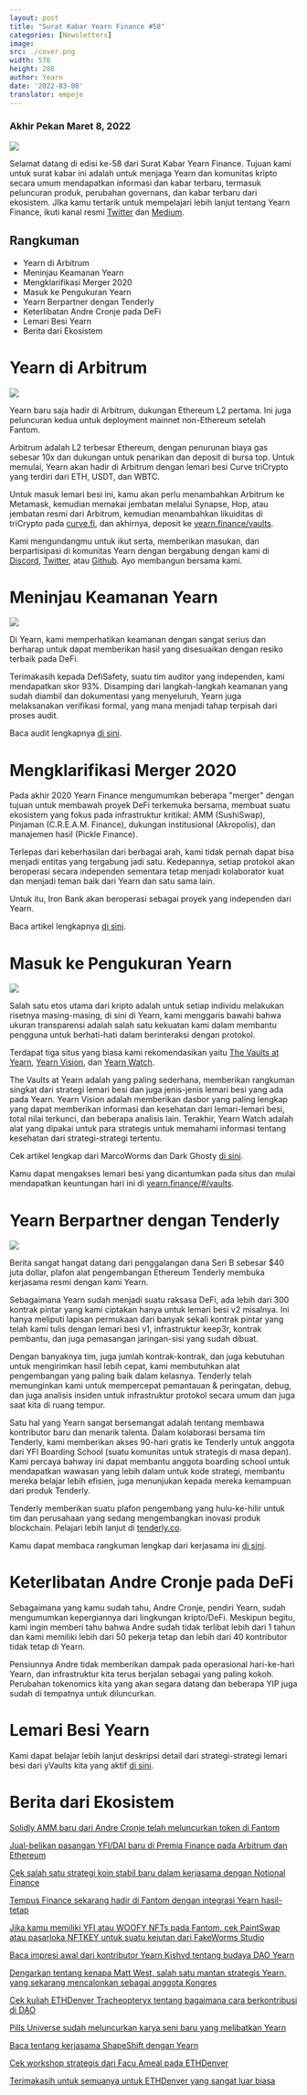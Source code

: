 ```yaml
---
layout: post
title: "Surat Kabar Yearn Finance #58"
categories: [Newsletters]
image:
src: ./cover.png
width: 576
height: 288
author: Yearn
date: '2022-03-08'
translator: empeje
---
```


### Akhir Pekan Maret 8, 2022

![](./image1.png?w=1456&h=733)

Selamat datang di edisi ke-58 dari Surat Kabar Yearn Finance. Tujuan kami untuk surat kabar ini adalah untuk menjaga Yearn dan komunitas kripto secara umum mendapatkan informasi dan kabar terbaru, termasuk peluncuran produk, perubahan governans, dan kabar terbaru dari ekosistem. JIka kamu tertarik untuk mempelajari lebih lanjut tentang Yearn Finance, ikuti kanal resmi [Twitter](https://twitter.com/iearnfinance) dan [Medium](https://medium.com/iearn).


## Rangkuman

- Yearn di Arbitrum
- Meninjau Keamanan Yearn
- Mengklarifikasi Merger 2020
- Masuk ke Pengukuran Yearn
- Yearn Berpartner dengan Tenderly
- Keterlibatan Andre Cronje pada DeFi
- Lemari Besi Yearn
- Berita dari Ekosistem

# Yearn di Arbitrum

![](./image2.jpg?w=1000&h=1000)

Yearn baru saja hadir di Arbitrum, dukungan Ethereum L2 pertama. Ini juga peluncuran kedua untuk deployment mainnet non-Ethereum setelah Fantom.

Arbitrum adalah L2 terbesar Ethereum, dengan penurunan biaya gas sebesar 10x dan dukungan untuk penarikan dan deposit di bursa top. Untuk memulai, Yearn akan hadir di Arbitrum dengan lemari besi Curve triCrypto yang terdiri dari ETH, USDT, dan WBTC.

Untuk masuk lemari besi ini, kamu akan perlu menambahkan Arbitrum ke Metamask, kemudian memakai jembatan melalui Synapse, Hop, atau jembatan resmi dari Arbitrum, kemudian menambahkan likuiditas di triCrypto pada [curve.fi](https://arbitrum.curve.fi/), dan akhirnya, deposit ke [yearn.finance/vaults](http://yearn.finance/vaults).

Kami mengundangmu untuk ikut serta, memberikan masukan, dan berpartisipasi di komunitas Yearn dengan bergabung dengan kami di [Discord](https://discord.gg/8rF374XkXy), [Twitter](http://twitter.com/iearnfinance), atau [Github](http://github.com/yearn). Ayo membangun bersama kami.

# Meninjau Keamanan Yearn

![](./image3.jpg?w=1000&h=563)

Di Yearn, kami memperhatikan keamanan dengan sangat serius dan berharap untuk dapat memberikan hasil yang disesuaikan dengan resiko terbaik pada DeFi.

Terimakasih kepada DefiSafety, suatu tim auditor yang independen, kami mendapatkan skor 93%. Disamping dari langkah-langkah keamanan yang sudah diambil dan dokumentasi yang menyeluruh, Yearn juga melaksanakan verifikasi formal, yang mana menjadi tahap terpisah dari proses audit.

Baca audit lengkapnya [di sini](https://www.defisafety.com/pqrs/354).

# Mengklarifikasi Merger 2020

Pada akhir 2020 Yearn Finance mengumumkan beberapa "merger" dengan tujuan untuk membawah proyek DeFi terkemuka bersama, membuat suatu ekosistem yang fokus pada infrastruktur kritikal: AMM (SushiSwap), Pinjaman (C.R.E.A.M. Finance), dukungan institusional (Akropolis), dan manajemen hasil (Pickle Finance).

Terlepas dari keberhasilan dari berbagai arah, kami tidak pernah dapat bisa menjadi entitas yang tergabung jadi satu. Kedepannya, setiap protokol akan beroperasi secara independen sementara tetap menjadi kolaborator kuat dan menjadi teman baik dari Yearn dan satu sama lain.

Untuk itu, Iron Bank akan beroperasi sebagai proyek yang independen dari Yearn.


Baca artikel lengkapnya [di sini](https://medium.com/iearn/clarifying-2020-mergers-an-independent-iron-bank-a6f8f3f4c25e).

# Masuk ke Pengukuran Yearn

![](./image4.png?w=1400&h=625)

Salah satu etos utama dari kripto adalah untuk setiap individu melakukan risetnya masing-masing, di sini di Yearn, kami menggaris bawahi bahwa ukuran transparensi adalah salah satu kekuatan kami dalam membantu pengguna untuk berhati-hati dalam berinteraksi dengan protokol.

Terdapat tiga situs yang biasa kami rekomendasikan yaitu [The Vaults at Yearn](https://vaults.yearn.finance/), [Yearn Vision](https://yearn.vision/), dan [Yearn Watch](https://yearn.watch/).

The Vaults at Yearn adalah yang paling sederhana, memberikan rangkuman singkat dari strategi lemari besi dan juga jenis-jenis lemari besi yang ada pada Yearn. Yearn Vision adalah memberikan dasbor yang paling lengkap yang dapat memberikan informasi dan kesehatan dari lemari-lemari besi, total nilai terkunci, dan beberapa analisis lain. Terakhir, Yearn Watch adalah alat yang dipakai untuk para strategis untuk memahami informasi tentang kesehatan dari strategi-strategi tertentu.

Cek artikel lengkap dari MarcoWorms dan Dark Ghosty [di sini](https://medium.com/iearn/diving-into-yearn-metrics-8c3fb0520927).

Kamu dapat mengakses lemari besi yang dicantumkan pada situs dan mulai mendapatkan keuntungan hari ini di [yearn.finance/#/vaults](https://yearn.finance/#/vaults).

# Yearn Berpartner dengan Tenderly

![](./image5.png?w=1400&h=670)

Berita sangat hangat datang dari penggalangan dana Seri B sebesar $40 juta dollar, plafon alat pengembangan Ethereum Tenderly membuka kerjasama resmi dengan kami Yearn.

Sebagaimana Yearn sudah menjadi suatu raksasa DeFi, ada lebih dari 300 kontrak pintar yang kami ciptakan hanya untuk lemari besi v2 misalnya. Ini hanya meliputi lapisan permukaan dari banyak sekali kontrak pintar yang telah kami tulis dengan lemari besi v1, infrastruktur keep3r, kontrak pembantu, dan juga pemasangan jaringan-sisi yang sudah dibuat.

Dengan banyaknya tim, juga jumlah kontrak-kontrak, dan juga kebutuhan untuk mengirimkan hasil lebih cepat, kami membutuhkan alat pengembangan yang paling baik dalam kelasnya. Tenderly telah memunginkan kami untuk mempercepat pemantauan & peringatan, debug, dan juga analisis insiden untuk infrastruktur protokol secara umum dan juga saat kita di ruang tempur.

Satu hal yang Yearn sangat bersemangat adalah tentang membawa kontributor baru dan menarik talenta. Dalam kolaborasi bersama tim Tenderly, kami memberikan akses 90-hari gratis ke Tenderly untuk anggota dari YFI Boarding School (suatu komunitas untuk strategis di masa depan). Kami percaya bahway ini dapat membantu anggota boarding school untuk mendapatkan wawasan yang lebih dalam untuk kode strategi, membantu mereka belajar lebih efisien, juga menunjukan kepada mereka kemampuan dari produk Tenderly.

Tenderly memberikan suatu plafon pengembang yang hulu-ke-hilir untuk tim dan perusahaan yang sedang mengembangkan inovasi produk blockchain. Pelajari lebih lanjut di [tenderly.co](https://tenderly.co/).

Kamu dapat membaca rangkuman lengkap dari kerjasama ini [di sini](https://medium.com/iearn/yearn-finance-partners-with-tenderly-to-supercharge-development-debugging-incident-analysis-6489260298a5).

# Keterlibatan Andre Cronje pada DeFi

Sebagaimana yang kamu sudah tahu, Andre Cronje, pendiri Yearn, sudah mengumumkan kepergiannya dari lingkungan kripto/DeFi. Meskipun begitu, kami ingin memberi tahu bahwa Andre sudah tidak terlibat lebih dari 1 tahun dan kami memiliki lebih dari 50 pekerja tetap dan lebih dari 40 kontributor tidak tetap di Yearn.

Pensiunnya Andre tidak memberikan dampak pada operasional hari-ke-hari Yearn, dan infrastruktur kita terus berjalan sebagai yang paling kokoh. Perubahan tokenomics kita yang akan segara datang dan beberapa YIP juga sudah di tempatnya untuk diluncurkan.


# Lemari Besi Yearn

Kami dapat belajar lebih lanjut deskripsi detail dari strategi-strategi lemari besi dari yVaults kita yang aktif [di sini](https://medium.com/yearn-state-of-the-vaults/the-vaults-at-yearn-9237905ffed3).


# Berita dari Ekosistem

[Solidly AMM baru dari Andre Cronje telah meluncurkan token di Fantom](https://solidly.exchange/)

[Jual-belikan pasangan YFI/DAI baru di Premia Finance pada Arbitrum dan Ethereum](https://twitter.com/PremiaFinance/status/1497313221123837959)

[Cek salah satu strategi koin stabil baru dalam kerjasama dengan Notional Finance](https://twitter.com/teddywoodward/status/1497229571799801865)

[Tempus Finance sekarang hadir di Fantom dengan integrasi Yearn hasil-tetap](https://twitter.com/TempusFinance/status/1495747382285377538)

[Jika kamu memiliki YFI atau WOOFY NFTs pada Fantom, cek PaintSwap atau pasarloka NFTKEY untuk suatu kejutan dari FakeWorms Studio](https://twitter.com/MarcoWorms/status/1497601119220076544)

[Baca impresi awal dari kontributor Yearn Kishvd tentang budaya DAO Yearn](https://kishvd.medium.com/my-first-impressions-of-being-a-contributor-at-yearn-e154743b9cd5)

[Dengarkan tentang kenapa Matt West, salah satu mantan strategis Yearn, yang sekarang mencalonkan sebagai anggota Kongres](https://twitter.com/DeFi_Dad/status/1496568281070776321?s=20&t=FA6P4ib_P1NZz_lmoXxvSw)

[Cek kuliah ETHDenver Tracheopteryx tentang bagaimana cara berkontribusi di DAO](https://youtu.be/anDAtWrhDnE)

[Pills Universe sudah meluncurkan karya seni baru yang melibatkan Yearn](https://twitter.com/pillsuniverse/status/1494343761022918658)

[Baca tentang kerjasama ShapeShift dengan Yearn](https://medium.com/@ShapeShift.com/what-is-yearn-shapeshifts-partnership-with-yearn-finance-a94985af1b09)

[Cek workshop strategis dari Facu Ameal pada ETHDenver](https://www.youtube.com/watch?v=6og7NV7lzUk&feature=youtu.be)

[Terimakasih untuk semuanya untuk ETHDenver yang sangat luar biasa](https://twitter.com/iearnfinance/status/1496568330546782208?s=20&t=FA6P4ib_P1NZz_lmoXxvSw)
